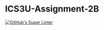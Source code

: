 # ICS3U-Assignment-2B

[![GitHub's Super Linter](https://github.com/Joshua-Yeung-2/ICS3U-Assignment-2B/workflows/GitHub's%20Super%20Linter/badge.svg)](https://github.com/Joshua-Yeung-2/ICS3U-Assignment-2B/actions)
